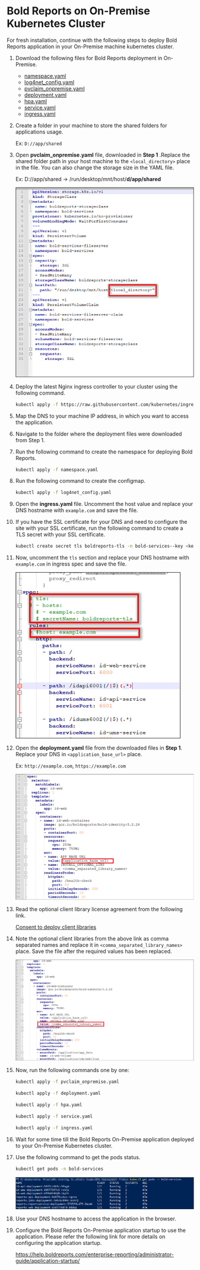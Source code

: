 # Bold Reports on On-Premise Kubernetes Cluster

For fresh installation, continue with the following steps to deploy Bold Reports application in your On-Premise machine kubernetes cluster.

1. Download the following files for Bold Reports deployment in On-Premise.

    * [namespace.yaml](https://raw.githubusercontent.com/boldreports/bold-reports-kubernetes/v6.1.34/deploy/namespace.yaml)
    * [log4net_config.yaml](https://raw.githubusercontent.com/boldreports/bold-reports-kubernetes/v6.1.34/deploy/log4net_config.yaml)
    * [pvclaim_onpremise.yaml](https://raw.githubusercontent.com/boldreports/bold-reports-kubernetes/v6.1.34/deploy/pvclaim_onpremise.yaml)
    * [deployment.yaml](https://raw.githubusercontent.com/boldreports/bold-reports-kubernetes/v6.1.34/deploy/deployment.yaml)
    * [hpa.yaml](https://raw.githubusercontent.com/boldreports/bold-reports-kubernetes/v6.1.34/deploy/hpa.yaml)
    * [service.yaml](https://raw.githubusercontent.com/boldreports/bold-reports-kubernetes/v6.1.34/deploy/service.yaml)
    * [ingress.yaml](https://raw.githubusercontent.com/boldreports/bold-reports-kubernetes/v6.1.34/deploy/ingress.yaml)
    
2. Create a folder in your machine to store the shared folders for applications usage.

   Ex: `D://app/shared`

3. Open **pvclaim_onpremise.yaml** file, downloaded in **Step 1** .Replace the shared folder path in your host machine to the `<local_directory>` place in the file. You can also change the storage size in the YAML file.

    Ex: D://app/shared -> /run/desktop/mnt/host/**d/app/shared**
    
    ![Pvclaim_onpremise File Changes](images/onpremise_pvclaim.png)

4. Deploy the latest Nginx ingress controller to your cluster using the following command.

    ```sh
    kubectl apply -f https://raw.githubusercontent.com/kubernetes/ingress-nginx/controller-v1.2.0/deploy/static/provider/cloud/deploy.yaml
    ```

5. Map the DNS to your machine IP address, in which you want to access the application.

6. Navigate to the folder where the deployment files were downloaded from Step 1.

7. Run the following command to create the namespace for deploying Bold Reports.

    ```sh
    kubectl apply -f namespace.yaml
    ```
	
8. Run the following command to create the configmap.

	```sh
	kubectl apply -f log4net_config.yaml
	```

9. Open the **ingress.yaml** file. Uncomment the host value and replace your DNS hostname with `example.com` and save the file.

10. If you have the SSL certificate for your DNS and need to configure the site with your SSL certificate, run the following command to create a TLS secret with your SSL certificate.
	```sh
	kubectl create secret tls boldreports-tls -n bold-services--key <key-path> --cert <certificate-path>
	```

11. Now, uncomment the `tls` section and replace your DNS hostname with `example.com` in ingress spec and save the file.

    ![Ingress File Changes](images/ingress_yaml.png)

12. Open the **deployment.yaml** file from the downloaded files in **Step 1**. Replace your DNS in `<application_base_url>` place.
    
    Ex: `http://example.com`, `https://example.com`

    ![Deployment File Changes](images/deployment_yaml.png)
	
13. Read the optional client library license agreement from the following link.
    
    [Consent to deploy client libraries](../docs/consent-to-deploy-client-libraries.md)
	
14. Note the optional client libraries from the above link as comma separated names and replace it in `<comma_separated_library_names>` place. Save the file after the required values has been replaced.

    ![Client library](images/client-library.png) 

15. Now, run the following commands one by one:

    ```sh
    kubectl apply -f pvclaim_onpremise.yaml
    ```

    ```sh
    kubectl apply -f deployment.yaml
    ```

    ```sh
    kubectl apply -f hpa.yaml
    ```

    ```sh
    kubectl apply -f service.yaml
    ```

    ```sh
    kubectl apply -f ingress.yaml
    ```

16. Wait for some time till the Bold Reports On-Premise application deployed to your On-Premise Kubernetes cluster.

17. Use the following command to get the pods status.

     ```sh
    kubectl get pods -n bold-services
    ```    
    ![Pods Status](images/pod_status.png)

18. Use your DNS hostname to access the application in the browser.

19. Configure the Bold Reports On-Premise application startup to use the application. Please refer the following link for more details on configuring the application startup.

    https://help.boldreports.com/enterprise-reporting/administrator-guide/application-startup/